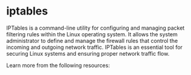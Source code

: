 # iptables

IPTables is a command-line utility for configuring and managing packet filtering rules within the Linux operating system. It allows the system administrator to define and manage the firewall rules that control the incoming and outgoing network traffic. IPTables is an essential tool for securing Linux systems and ensuring proper network traffic flow.

Learn more from the following resources:


